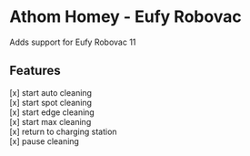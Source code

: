 # Athom Homey - Eufy Robovac

Adds support for Eufy Robovac 11

## Features

[x] start auto cleaning  
[x] start spot cleaning  
[x] start edge cleaning  
[x] start max cleaning  
[x] return to charging station  
[x] pause cleaning  
